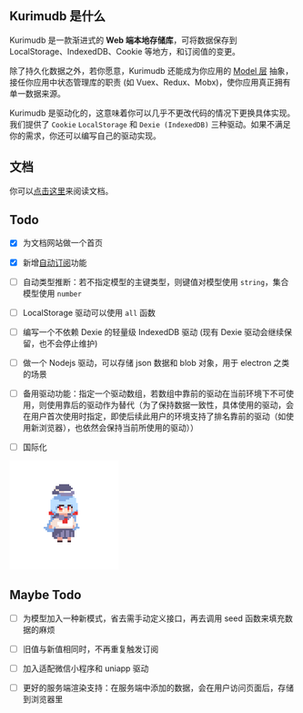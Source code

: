 ## Kurimudb 是什么

Kurimudb 是一款渐进式的 **Web 端本地存储库**，可将数据保存到 LocalStorage、IndexedDB、Cookie 等地方，和订阅值的变更。

除了持久化数据之外，若你愿意，Kurimudb 还能成为你应用的 [Model 层](https://en.wikipedia.org/wiki/Model%E2%80%93view%E2%80%93viewmodel#Components_of_MVVM_pattern) 抽象，接任你应用中状态管理库的职责 (如 Vuex、Redux、Mobx)，使你应用真正拥有单一数据来源。

Kurimudb 是驱动化的，这意味着你可以几乎不更改代码的情况下更换具体实现。我们提供了 `Cookie` `LocalStorage` 和 `Dexie (IndexedDB)` 三种驱动。如果不满足你的需求，你还可以编写自己的驱动实现。

## 文档

你可以[点击这里](https://kurimudb.nito.ink/)来阅读文档。

## Todo

- [x] 为文档网站做一个首页

- [x] 新增[自动订阅](http://kurimudb.nito.ink/subscribe.html)功能

- [ ] 自动类型推断：若不指定模型的主键类型，则键值对模型使用 `string`，集合模型使用 `number`

- [ ] LocalStorage 驱动可以使用 `all` 函数

- [ ] 编写一个不依赖 Dexie 的轻量级 IndexedDB 驱动 (现有 Dexie 驱动会继续保留，也不会停止维护)

- [ ] 做一个 Nodejs 驱动，可以存储 json 数据和 blob 对象，用于 electron 之类的场景

- [ ] 备用驱动功能：指定一个驱动数组，若数组中靠前的驱动在当前环境下不可使用，则使用靠后的驱动作为替代（为了保持数据一致性，具体使用的驱动，会在用户首次使用时指定，即使后续此用户的环境支持了排名靠前的驱动（如使用新浏览器），也依然会保持当前所使用的驱动））

- [ ] 国际化

![](./docs/components/assets/loading.gif)

## Maybe Todo

- [ ] 为模型加入一种新模式，省去需手动定义接口，再去调用 seed 函数来填充数据的麻烦

- [ ] 旧值与新值相同时，不再重复触发订阅

- [ ] 加入适配微信小程序和 uniapp 驱动

- [ ] 更好的服务端渲染支持：在服务端中添加的数据，会在用户访问页面后，存储到浏览器里
